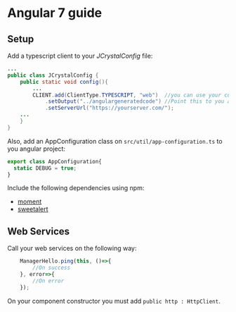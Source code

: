 # Angular 7 guide

## Setup

Add a typescript client to your _JCrystalConfig_ file: 

```java
...
public class JCrystalConfig {
	public static void config(){
		...
		CLIENT.add(ClientType.TYPESCRIPT, "web")  //you can use your custom id
			.setOutput("../angulargeneratedcode") //Point this to you angular project src folder
			.setServerUrl("https://yourserver.com/");
    ...
	}
}
```

Also, add an AppConfiguration class on `src/util/app-configuration.ts` to you angular project:

```typescript
export class AppConfiguration{
  static DEBUG = true;
}
```

Include the following dependencies using npm:

- [moment](https://www.npmjs.com/package/moment)
- [sweetalert](https://www.npmjs.com/package/sweetalert)

## Web Services

Call your web services on the following way:

```typescript
    ManagerHello.ping(this, ()=>{
      	//On success
    }, error=>{
		//On error
	});
```

On your component constructor you must add `public http : HttpClient`.
